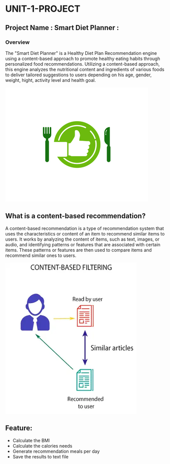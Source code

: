 # UNIT-1-PROJECT




## Project Name :  Smart Diet Planner :

### Overview 
 The "Smart Diet Planner" is a Healthy Diet Plan Recommendation engine using a content-based approach to promote healthy eating habits through personalized food recommendations. Utilizing a content-based approach, this engine analyzes the nutritional content and ingredients of various foods to deliver tailored suggestions to users depending on his age, gender, weight, hight, activity level and health goal.

 ![alt text](logo_img1.jpg)


## What is a content-based recommendation?
A content-based recommendation is a type of recommendation system that uses the characteristics or content of an item to recommend similar items to users. It works by analyzing the content of items, such as text, images, or audio, and identifying patterns or features that are associated with certain items. These patterns or features are then used to compare items and recommend similar ones to users.

![alt text](content_based_img.webp)
## Feature:
- Calculate the BMI
- Calculate the calories needs
- Generate recommendation meals per day
- Save the results to text file







